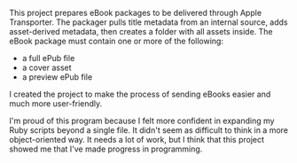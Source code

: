 This project prepares eBook packages to be delivered through Apple Transporter.  The packager pulls title metadata from an internal source, adds asset-derived metadata, then creates a folder with all assets inside. The eBook package must contain one or more of the following: 

* a full ePub file
* a cover asset
* a preview ePub file

I created the project to make the process of sending eBooks easier and much more user-friendly.

I'm proud of this program because I felt more confident in expanding my Ruby scripts beyond a single file.  It didn't seem as difficult to think in a more object-oriented way.  It needs a lot of work, but I think that this project showed me that I've made progress in programming.